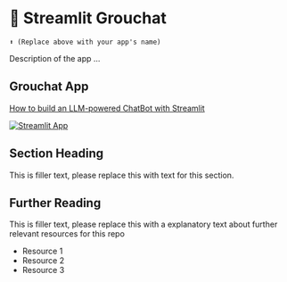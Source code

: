 # 🥸 Streamlit Grouchat 
```
⬆️ (Replace above with your app's name)
```

Description of the app ...

## Grouchat App
[How to build an LLM-powered ChatBot with Streamlit](https://discuss.streamlit.io/t/how-to-build-an-llm-powered-chatbot-with-streamlit/42916)

[![Streamlit App](https://static.streamlit.io/badges/streamlit_badge_black_white.svg)](https://starter-kit.streamlitapp.com/)

## Section Heading

This is filler text, please replace this with text for this section.

## Further Reading

This is filler text, please replace this with a explanatory text about further relevant resources for this repo
- Resource 1
- Resource 2
- Resource 3
